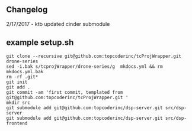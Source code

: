 


## Changelog

2/17/2017 - ktb updated cinder submodule

## example setup.sh
```
git clone --recursive git@github.com:topcoderinc/tcProjWrapper.git drone-series
sed -i.bak s/tcprojWrapper/drone-series/g  mkdocs.yml && rm mkdocs.yml.bak
rm -rf .git*
git init
git add .
git commit -am 'first commit, templated from git@github.com:topcoderinc/tcProjWrapper.git '
mkdir src
git submodule add git@github.com:topcoderinc/dsp-server.git src/dsp-server
git submodule add git@github.com:topcoderinc/dsp-server.git src/dsp-frontend


```
